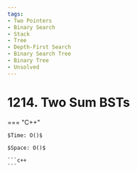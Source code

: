 ```yaml
---
tags:
- Two Pointers
- Binary Search
- Stack
- Tree
- Depth-First Search
- Binary Search Tree
- Binary Tree
- Unsolved
---
```



# 1214. Two Sum BSTs

=== "C++"

    $Time: O()$

    $Space: O()$

    ```c++
    ```
